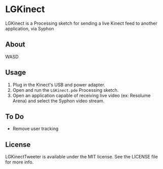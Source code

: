 LGKinect
========

LGKinect is a Processing sketch for sending a live Kinect feed to another application, via Syphon


## About

WASD


## Usage

1. Plug in the Kinect's USB and power adapter.
2. Open and run the `LGKinect.pde` Processing sketch.
3. Open an application capable of receiving live video (ex: Resolume Arena) and select the Syphon video stream.


## To Do

- Remove user tracking


## License

LGKinectTweeter is available under the MIT license. See the LICENSE file for more info.

